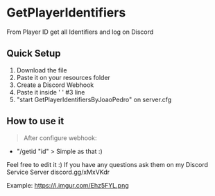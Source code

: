# GetPlayerIdentifiers
From Player ID get all Identifiers and log on Discord

## Quick Setup ##
1. Download the file
2. Paste it on your resources folder
3. Create a Discord Webhook
4. Paste it inside ' '  #3 line
3. "start GetPlayerIdentifiersByJoaoPedro" on server.cfg

## How to use it ##
> After configure webhook:
* "/getid "id" > Simple as that :)

Feel free to edit it :)
If you have any questions ask them on my Discord Service Server discord.gg/xMxVKdr

Example: https://i.imgur.com/Ehz5FYL.png
